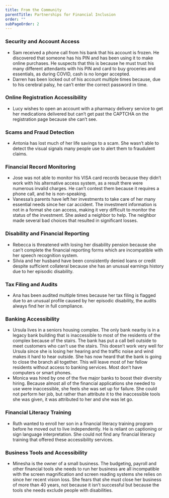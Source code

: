 ```yaml
---
title: From the Community
parentTitle: Partnerships for Financial Inclusion
order: ""
subPageOrder: 2
---
```


### Security and Account Access

* Sam received a phone call from his bank that his account is frozen. He discovered that someone has his PIN and has been using it to make online purchases. He suspects that this is because he must trust his many different attendants with his PIN and card to buy groceries and essentials, as during COVID, cash is no longer accepted.
* Darren has been locked out of his account multiple times because, due to his cerebral palsy, he can’t enter the correct password in time.

### Online Registration Accessibility
* Lucy wishes to open an account with a pharmacy delivery service to get her medications delivered but can’t get past the CAPTCHA on the registration page because she can’t see.

### Scams and Fraud Detection
* Antonia has lost much of her life savings to a scam. She wasn’t able to detect the visual signals many people use to alert them to fraudulent claims.

### Financial Record Monitoring
* Jose was not able to monitor his VISA card records because they didn’t work with his alternative access system, as a result there were numerous invalid charges. He can’t contest them because it requires a phone call, and he is non-speaking.
* Vanessa’s parents have left her investments to take care of her many essential needs since her car accident. The investment information is not in a format she can access, making it very difficult to monitor the status of the investment. She asked a neighbor to help. The neighbor made several bad choices that resulted in significant losses.

### Disability and Financial Reporting
* Rebecca is threatened with losing her disability pension because she can’t complete the financial reporting forms which are incompatible with her speech recognition system.
* Silvia and her husband have been consistently denied loans or credit despite sufficient collateral because she has an unusual earnings history due to her episodic disability.

### Tax Filing and Audits
* Ana has been audited multiple times because her tax filing is flagged due to an unusual profile caused by her episodic disability, the audits always find her in full compliance.

### Banking Accessibility
* Ursula lives in a seniors housing complex. The only bank nearby is in a legacy bank building that is inaccessible to most of the residents of the complex because of the stairs. The bank has put a call bell outside to meet customers who can’t use the stairs. This doesn’t work very well for Ursula since she is losing her hearing and the traffic noise and wind makes it hard to hear outside. She has now heard that the bank is going to close the branch all together. This will leave most of her fellow residents without access to banking services. Most don’t have computers or smart phones.
* Monica was hired by one of the five major banks to boost their diversity hiring. Because almost all of the financial applications she needed to use were inaccessible, she feels she was set up for failure. She could not perform her job, but rather than attribute it to the inaccessible tools she was given, it was attributed to her and she was let go.

### Financial Literacy Training
* Ruth wanted to enroll her son in a financial literacy training program before he moved out to live independently. He is reliant on captioning or sign language interpretation. She could not find any financial literacy training that offered these accessibility services.

### Business Tools and Accessibility
* Minesha is the owner of a small business. The budgeting, payroll and other financial tools she needs to run her business are all incompatible with the screen magnification and screen reading systems she relies on since her recent vision loss. She fears that she must close her business of more than 40 years, not because it isn’t successful but because the tools she needs exclude people with disabilities.

